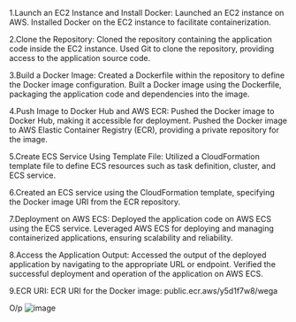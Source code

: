 1.Launch an EC2 Instance and Install Docker:
Launched an EC2 instance on AWS.
Installed Docker on the EC2 instance to facilitate containerization.

2.Clone the Repository:
Cloned the repository containing the application code inside the EC2 instance.
Used Git to clone the repository, providing access to the application source code.

3.Build a Docker Image:
Created a Dockerfile within the repository to define the Docker image configuration.
Built a Docker image using the Dockerfile, packaging the application code and dependencies into the image.

4.Push Image to Docker Hub and AWS ECR:
Pushed the Docker image to Docker Hub, making it accessible for deployment.
Pushed the Docker image to AWS Elastic Container Registry (ECR), providing a private repository for the image.

5.Create ECS Service Using Template File:
Utilized a CloudFormation template file to define ECS resources such as task definition, cluster, and ECS service.

6.Created an ECS service using the CloudFormation template, specifying the Docker image URI from the ECR repository.

7.Deployment on AWS ECS:
Deployed the application code on AWS ECS using the ECS service.
Leveraged AWS ECS for deploying and managing containerized applications, ensuring scalability and reliability.

8.Access the Application Output:
Accessed the output of the deployed application by navigating to the appropriate URL or endpoint.
Verified the successful deployment and operation of the application on AWS ECS.

9.ECR URI:
ECR URI for the Docker image: public.ecr.aws/y5d1f7w8/wega


O/p
![image](https://github.com/shankar0203/wega/assets/79186682/b715b233-e9eb-4e61-81d2-b0e1c90e688d)


